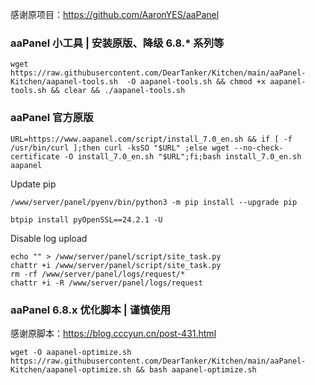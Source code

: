 感谢原项目：https://github.com/AaronYES/aaPanel

### aaPanel 小工具 | 安装原版、降级 6.8.* 系列等

```
wget https://raw.githubusercontent.com/DearTanker/Kitchen/main/aaPanel-Kitchen/aapanel-tools.sh  -O aapanel-tools.sh && chmod +x aapanel-tools.sh && clear && ./aapanel-tools.sh
```

### aaPanel 官方原版

```
URL=https://www.aapanel.com/script/install_7.0_en.sh && if [ -f /usr/bin/curl ];then curl -ksSO "$URL" ;else wget --no-check-certificate -O install_7.0_en.sh "$URL";fi;bash install_7.0_en.sh aapanel
```

Update pip

```
/www/server/panel/pyenv/bin/python3 -m pip install --upgrade pip
```

```
btpip install pyOpenSSL==24.2.1 -U
```

Disable log upload

```
echo "" > /www/server/panel/script/site_task.py
chattr +i /www/server/panel/script/site_task.py
rm -rf /www/server/panel/logs/request/*
chattr +i -R /www/server/panel/logs/request
```

### aaPanel 6.8.x 优化脚本 | 谨慎使用
感谢原脚本：https://blog.cccyun.cn/post-431.html

```
wget -O aapanel-optimize.sh https://raw.githubusercontent.com/DearTanker/Kitchen/main/aaPanel-Kitchen/aapanel-optimize.sh && bash aapanel-optimize.sh
```
